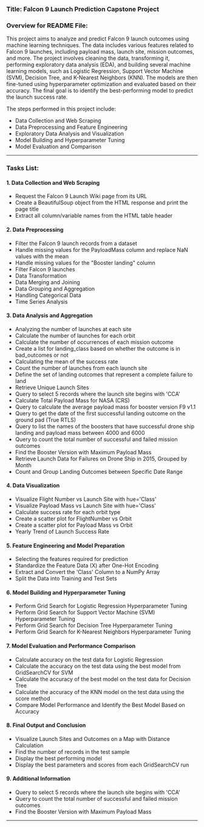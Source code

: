 ### **Title**: **Falcon 9 Launch Prediction Capstone Project**

### **Overview for README File**:

This project aims to analyze and predict Falcon 9 launch outcomes using machine learning techniques. The data includes various features related to Falcon 9 launches, including payload mass, launch site, mission outcomes, and more. The project involves cleaning the data, transforming it, performing exploratory data analysis (EDA), and building several machine learning models, such as Logistic Regression, Support Vector Machine (SVM), Decision Tree, and K-Nearest Neighbors (KNN). The models are then fine-tuned using hyperparameter optimization and evaluated based on their accuracy. The final goal is to identify the best-performing model to predict the launch success rate.

The steps performed in this project include:
- Data Collection and Web Scraping
- Data Preprocessing and Feature Engineering
- Exploratory Data Analysis and Visualization
- Model Building and Hyperparameter Tuning
- Model Evaluation and Comparison

---

### **Tasks List**:

#### **1. Data Collection and Web Scraping**
- Request the Falcon 9 Launch Wiki page from its URL
- Create a BeautifulSoup object from the HTML response and print the page title
- Extract all column/variable names from the HTML table header

#### **2. Data Preprocessing**
- Filter the Falcon 9 launch records from a dataset
- Handle missing values for the PayloadMass column and replace NaN values with the mean
- Handle missing values for the "Booster landing" column
- Filter Falcon 9 launches
- Data Transformation
- Data Merging and Joining
- Data Grouping and Aggregation
- Handling Categorical Data
- Time Series Analysis

#### **3. Data Analysis and Aggregation**
- Analyzing the number of launches at each site
- Calculate the number of launches for each orbit
- Calculate the number of occurrences of each mission outcome
- Create a list for landing_class based on whether the outcome is in bad_outcomes or not
- Calculating the mean of the success rate
- Count the number of launches from each launch site
- Define the set of landing outcomes that represent a complete failure to land
- Retrieve Unique Launch Sites
- Query to select 5 records where the launch site begins with 'CCA'
- Calculate Total Payload Mass for NASA (CRS)
- Query to calculate the average payload mass for booster version F9 v1.1
- Query to get the date of the first successful landing outcome on the ground pad (True RTLS)
- Query to list the names of the boosters that have successful drone ship landing and payload mass between 4000 and 6000
- Query to count the total number of successful and failed mission outcomes
- Find the Booster Version with Maximum Payload Mass
- Retrieve Launch Data for Failures on Drone Ship in 2015, Grouped by Month
- Count and Group Landing Outcomes between Specific Date Range

#### **4. Data Visualization**
- Visualize Flight Number vs Launch Site with hue='Class'
- Visualize Payload Mass vs Launch Site with hue='Class'
- Calculate success rate for each orbit type
- Create a scatter plot for FlightNumber vs Orbit
- Create a scatter plot for Payload Mass vs Orbit
- Yearly Trend of Launch Success Rate

#### **5. Feature Engineering and Model Preparation**
- Selecting the features required for prediction
- Standardize the Feature Data (X) after One-Hot Encoding
- Extract and Convert the 'Class' Column to a NumPy Array
- Split the Data into Training and Test Sets

#### **6. Model Building and Hyperparameter Tuning**
- Perform Grid Search for Logistic Regression Hyperparameter Tuning
- Perform Grid Search for Support Vector Machine (SVM) Hyperparameter Tuning
- Perform Grid Search for Decision Tree Hyperparameter Tuning
- Perform Grid Search for K-Nearest Neighbors Hyperparameter Tuning

#### **7. Model Evaluation and Performance Comparison**
- Calculate accuracy on the test data for Logistic Regression
- Calculate the accuracy on the test data using the best model from GridSearchCV for SVM
- Calculate the accuracy of the best model on the test data for Decision Tree
- Calculate the accuracy of the KNN model on the test data using the score method
- Compare Model Performance and Identify the Best Model Based on Accuracy

#### **8. Final Output and Conclusion**
- Visualize Launch Sites and Outcomes on a Map with Distance Calculation
- Find the number of records in the test sample
- Display the best performing model
- Display the best parameters and scores from each GridSearchCV run

#### **9. Additional Information**
- Query to select 5 records where the launch site begins with 'CCA'
- Query to count the total number of successful and failed mission outcomes
- Find the Booster Version with Maximum Payload Mass

---


